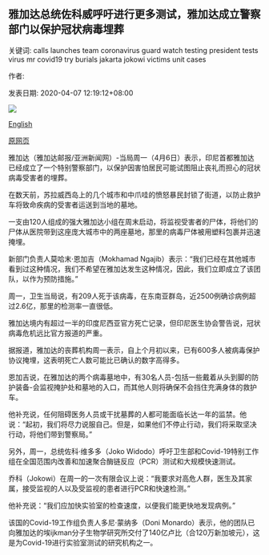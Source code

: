 ## 雅加达总统佐科威呼吁进行更多测试，雅加达成立警察部门以保护冠状病毒埋葬

关键词: calls launches team coronavirus guard watch testing president tests virus mr covid19 try burials jakarta jokowi victims unit cases

作者: 

发表日期: 2020-04-07 12:19:12+08:00

![](https://www.straitstimes.com/sites/default/files/styles/x_large/public/articles/2020/04/07/ab_police_070420.jpg?itok=N3K2bqan)

[English](Jakarta%20launches%20police%20unit%20to%20guard%20coronavirus%20burials%20as%20President%20Jokowi%20calls%20for%20more%20tests.md)

[原网页](https://www.straitstimes.com/asia/se-asia/indonesias-jakarta-launches-police-unit-to-guard-coronavirus-burials-as-president)

雅加达（雅加达邮报/亚洲新闻网）-当局周一（4月6日）表示，印尼首都雅加达已经成立了一个特别警察部门，以保护因害怕居民可能试图阻止丧礼而担心的冠状病毒受害者的埋葬。

在数天前，苏拉威西岛上的几个城市和中爪哇的愤怒暴民封锁了街道，以防止救护车将致命疾病的受害者运送到当地的墓地。

一支由120人组成的强大雅加达小组在周末启动，将监视受害者的尸体，将他们的尸体从医院带到这座庞大城市中的两座墓地，那里的病毒尸体被用塑料包裹并迅速掩埋。

新部门负责人莫哈末·恩加吉（Mokhamad Ngajib）表示：“我们已经在其他城市看到过这种情况，我们不希望在雅加达发生这种情况，因此，我们立即成立了该团队，以作为预防措施。”

周一，卫生当局说，有209人死于该病毒，在东南亚群岛，近2500例确诊病例超过2.6亿，那里的检测率一直很低。

雅加达境内有超过一半的印度尼西亚官方死亡记录，但印尼医生协会警告说，冠状病毒危机远比官方报道的严重。

据报道，雅加达的丧葬机构周一表示，自上个月初以来，已有600多人被病毒保护协议掩埋，这表明死亡人数可能比已确认的数字高得多。

恩加吉说，在雅加达的两个病毒墓地中，有30名人员-包括一些戴着从头到脚的防护装备-会监视掩护处和墓地的入口，而其他人则将确保不会挡住充满身体的救护车。

他补充说，任何阻碍医务人员或干扰墓葬的人都可能面临长达一年的监禁。他说：“起初，我们将尽力说服自己。但是，如果他们不停止行动，我们将采取坚决行动，将他们带到警察局。”

另外，周一，总统佐科·维多多（Joko Widodo）呼吁卫生部和Covid-19特别工作组在全国范围内改善和加速聚合酶链反应（PCR）测试和大规模快速测试。

乔科（Jokowi）在周一的一次有限会议上说：“我要求对高危人群，医生及其家属，接受监视的人以及受监视的患者进行PCR和快速检测。”

他补充说：“我们应加快实验室的检查速度，以便我们能更快地发现病例。”

该国的Covid-19工作组负责人多尼·蒙纳多（Doni Monardo）表示，他的团队已向雅加达的埃ijkman分子生物学研究所交付了140亿卢比（合120万新加坡元），这是为Covid-19进行实验室测试的研究机构之一。
